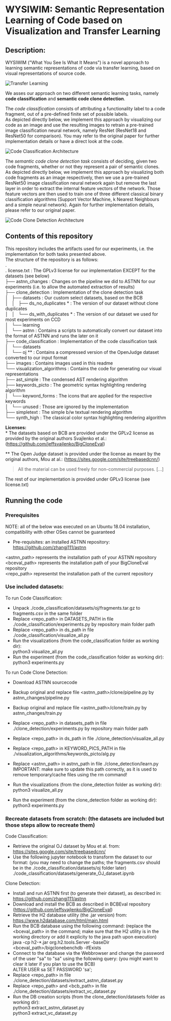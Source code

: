 # WYSIWIM: Semantic Representation Learning of Code based on Visualization and Transfer Learning

## Description:  
WYSIWIM ("What You See Is What It Means") is a novel approach to learning semantic representations of code via transfer learning, based on visual representations of source code.  

![Transfer Learning](/images/transfer_learning.png)  

We asses our approach on two different semantic learning tasks, namely **code classification** and **semantic code clone detection**.  

The *code classification* consists of attributing a functionality label to a code fragment, out of a pre-defined finite set of possible labels.  
As depicted directly below, we implement this approach by visualizing our code as an image and use the resulting images to retrain a pre-trained image classification neural network, namely ResNet (ResNet18 and ResNet50 for comparison). You may refer to the original paper for further implementation details or have a direct look at the code.  


![Code Classification Architecture](/images/architecture_cc.png)  


The *semantic code clone detection task* consists of deciding, given two code fragments, whether or not they represent a pair of semantic clones.  
As depicted directly below, we implement this approach by visualizing both code fragments as an image respectively, then we use a pre-trained ResNet50 image classification neural network again but remove the last layer in order to extract the internal feature vectors of the network. Those feature vectors are then used to train one of three different classical binary classification algorithms (Support Vector Machine, k Nearest Neighbours and a simple neural network). Again for further implementation details, please refer to our original paper.  

![Code Clone Detection Architecture](/images/architecture_ccd.png)  


## Contents of this repository  
This repository includes the artifacts used for our experiments, i.e. the implementation for both tasks presented above.  
The structure of the repository is as follows:  
.  
. license.txt                      : The GPLv3 license for our implementation EXCEPT   for the datasets (see below)  
├── astnn_changes                  : Changes on the pipeline we did to ASTNN for our experiments (i.e. to allow the automated extraction of results)  
├── clone_detection                : Implementation of the clone detection task  
│   ├── datasets                   : Our custom select datasets, based on the BCB  
│   │   ├── ds_no_duplicates \*     : The version of our dataset without clone duplicates  
│   │   └── ds_with_duplicates \*   : The version of our dataset we used for most experiments on CCD  
│   └── learning  
│       └── astnn                  : Contains a scripts to automatically convert our dataset into the format of ASTNN and runs the later on it  
├── code_classification            : Implementation of the code classification task  
│   └── datasets                     
│       └── oj \*\*                  : Contains a compressed version of the OpenJudge dataset converted to our input format   
├── images                         : Contains images used in this readme  
└── visualization_algorithms       : Contains the code for generating our visual representations  
    ├── ast_simple                 : The condensed AST rendering algorithm  
    ├── keywords_picto             : The geometric syntax highlighting rendering algorithm  
    │   └── keyword_forms          : The icons that are applied for the respective keywords  
    │       └── unused             : Those are ignored by the implementation  
    ├── simpletext                 : The simple b/w textual rendering algorithm  
    └── synth_high                 : The classical color syntax highlighting rendering algorithm  
    
    
**Licenses:**  
\* The datasets based on BCB are provided under the GPLv2 license as provided by the original authors Svajlenko et al.: (https://github.com/jeffsvajlenko/BigCloneEval)  

\*\* The Open Judge dataset is provided under the license as meant by the original authors, Mou at al.: (https://sites.google.com/site/treebasedcnn/)  
> All the material can be used freely for non-commercial purposes. [...]

The rest of our implementation is provided under GPLv3 license (see license.txt)  


## Running the code  
### Prerequisites  

NOTE: all of the below was executed on an Ubuntu 18.04 installation, compatibility with other OSes cannot be guaranteed  
  
* Pre-requisites: an installed ASTNN repository: https://github.com/zhangj111/astnn  
  
<astnn_path> represents the installation path of your ASTNN repository  
<bceval_path> represents the installation path of your BigCloneEval repository  
<repo_path> representst the installation path of the current repository  
  
### Use included datasets:  
  
To run Code Classification:  
 - Unpack ./code_classification/datasets/oj/fragments.tar.gz to fragments.csv in the same folder  
 - Replace <repo_path> in DATASETS_PATH in file ./code_classification/experiments.py by repository main folder path  
 - Replace <repo_path> in ds_path in file ./code_classification/visualize_all.py   
 - Run the visualizations (from the code_classification folder as working dir):   
    python3 visualize_all.py  
 - Run the experiment (from the code_classification folder as working dir):   
    python3 experiments.py  
  
To run Code Clone Detection:  
 - Download ASTNN sourcecode  
 - Backup original and replace file <astnn_path>/clone/pipeline.py by astnn_changes/pipeline.py  
 - Backup original and replace file <astnn_path>/clone/train.py by astnn_changes/train.py  
 - Replace <repo_path> in datasets_path in file ./clone_detection/experiments.py by repository main folder path  
 - Replace <repo_path> in ds_path in file ./clone_detection/visualize_all.py  
 - Replace <repo_path> in KEYWORD_PICS_PATH in file ./visualization_algorithms/keywords_picto/alg.py  
 - Replace <astnn_path> in astnn_path in file ./clone_detection/learn.py  
 IMPORTANT: make sure to update this path correctly, as it is used to remove temporary/cache files using the rm command!  
  
 - Run the visualizations (from the clone_detection folder as working dir):   
    python3 visualize_all.py  
 - Run the experiment (from the clone_detection folder as working dir):   
    python3 experiments.py  
  
  
  
### Recreate datasets from scratch: (the datasets are included but those steps allow to recreate them)  
Code Classification:  
 - Retrieve the original OJ dataset by Mou et al. from: https://sites.google.com/site/treebasedcnn/  
 - Use the following jupyter notebook to transform the dataset to our format: (you may need to change the paths; the fragments.csv should be in the  ./code_classification/datasets/oj folder later)  
   ./code_classification/datasets/generate_OJ_dataset.ipynb  
  
Clone Detection:  
 - Install and run ASTNN first (to generate their dataset), as described in: https://github.com/zhangj111/astnn  
 - Download and install the BCB as described in BCBEval repository (https://github.com/jeffsvajlenko/BigCloneEval)  
 - Retrieve the H2 database utility (the .jar version) from: https://www.h2database.com/html/main.html  
 - Run the BCB database using the following command: (replace the <bceval_path> in the command; make sure that the H2 utility is in the working directory or add it explicity to the java path upon execution)  
    java -cp h2-*.jar org.h2.tools.Server -baseDir <bceval_path>/bigclonebenchdb -ifExists  
 - Connect to the database via the Webbrowser and change the password of the user "sa" to "sa" using the following query: (you might want to clear it later if you plan to use the BCB)  
    ALTER USER sa SET PASSWORD 'sa';  
 - Replace <repo_path> in file ./clone_detection/datasets/extract_astnn_dataset.py  
 - Replace <repo_path> and <bcb_path> in file ./clone_detection/datasets/extract_vc_dataset.py  
 - Run the DB creation scripts (from the clone_detection/datasets folder as working dir):  
    python3 extract_astnn_dataset.py  
    python3 extract_vc_dataset.py  
    
